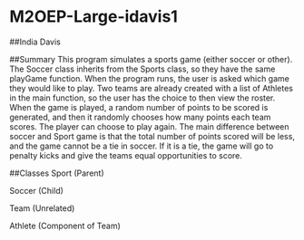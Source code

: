 # M2OEP-Large-idavis1

##India Davis

##Summary
This program simulates a sports game (either soccer or other). The Soccer class inherits
from the Sports class, so they have the same playGame function. When the program runs, the 
user is asked which game they would like to play. Two teams are already created with a list of 
Athletes in the main function, so the user has the choice to then view the roster. When the game
is played, a random number of points to be scored is generated, and then it randomly chooses how many
points each team scores. The player can choose to play again. The main difference between soccer and Sport
game is that the total number of points scored will be less, and the game cannot be a tie in soccer. If it 
is a tie, the game will go to penalty kicks and give the teams equal opportunities to score.


##Classes
Sport (Parent)

Soccer (Child)

Team (Unrelated)

Athlete (Component of Team)
